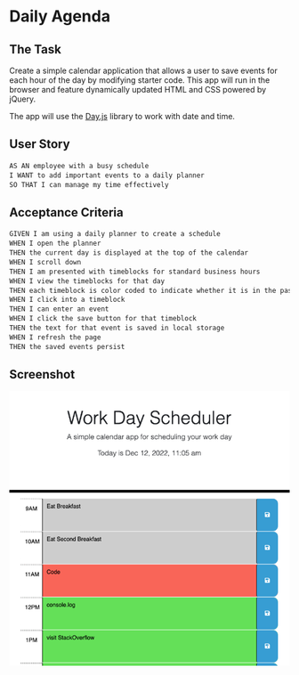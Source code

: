 # Daily Agenda

## The Task

Create a simple calendar application that allows a user to save events for each hour of the day by modifying starter code. This app will run in the browser and feature dynamically updated HTML and CSS powered by jQuery.

The app will use the [Day.js](https://day.js.org/en/) library to work with date and time.

## User Story

```md
AS AN employee with a busy schedule
I WANT to add important events to a daily planner
SO THAT I can manage my time effectively
```

## Acceptance Criteria

```md
GIVEN I am using a daily planner to create a schedule
WHEN I open the planner
THEN the current day is displayed at the top of the calendar
WHEN I scroll down
THEN I am presented with timeblocks for standard business hours
WHEN I view the timeblocks for that day
THEN each timeblock is color coded to indicate whether it is in the past, present, or future
WHEN I click into a timeblock
THEN I can enter an event
WHEN I click the save button for that timeblock
THEN the text for that event is saved in local storage
WHEN I refresh the page
THEN the saved events persist
```

## Screenshot

![Screen Shot](https://github.com/jakeroth0/dailyAgenda/blob/3b2bfc71e47af7d762c0da65062e525d7e4c2f1f/Assets/screenShotDailyAgendaV2.png)
